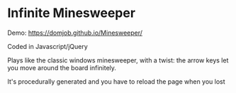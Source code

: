 # Infinite Minesweeper

Demo: https://domjob.github.io/Minesweeper/

Coded in Javascript/jQuery

Plays like the classic windows minesweeper, with a twist: the arrow keys let you move around the board infinitely.

It's procedurally generated and you have to reload the page when you lost